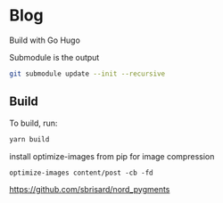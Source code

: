 # Blog

Build with Go Hugo

Submodule is the output

```bash
git submodule update --init --recursive
```


## Build

To build, run:

```bash
yarn build
```

install optimize-images from pip for image compression

```
optimize-images content/post -cb -fd
```

https://github.com/sbrisard/nord_pygments